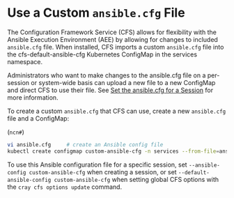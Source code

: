 # Use a Custom `ansible.cfg` File

The Configuration Framework Service \(CFS\) allows for flexibility with the Ansible Execution Environment \(AEE\) by allowing for changes to included `ansible.cfg` file. When installed, CFS imports a custom `ansible.cfg` file into the cfs-default-ansible-cfg Kubernetes ConfigMap in the services namespace.

Administrators who want to make changes to the ansible.cfg file on a per-session or system-wide basis can upload a new file to a new ConfigMap and direct CFS to use their file. See [Set the ansible.cfg for a Session](Set_the_ansible-cfg_for_a_Session.md) for more information.

To create a custom `ansible.cfg` that CFS can use, create a new `ansible.cfg` file and a ConfigMap:

(`ncn#`)
```bash
vi ansible.cfg     # create an Ansible config file
kubectl create configmap custom-ansible-cfg -n services --from-file=ansible.cfg
```

To use this Ansible configuration file for a specific session, set `--ansible-config custom-ansible-cfg` when creating a session, or set `--default-ansible-config custom-ansible-cfg` when setting global CFS options with the `cray cfs options update` command.

